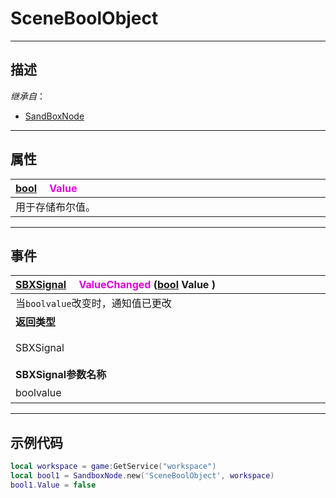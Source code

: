 # SceneBoolObject
------------------------------------------------------------------------------------------
## 描述
 
*继承自*：
* [SandBoxNode](/Api/Class/NoType/SandBoxNode.md)

------------------------------------------------------------------------------------------
## 属性

|<div style="width:1000px">[bool](/Api/DataType/Bool.md) &emsp;<font color="dd00dd">Value</font></div>|
|:---|
|用于存储布尔值。|

------------------------------------------------------------------------------------------
## 事件

|<div style="width:500px">[SBXSignal](/Api/Parameter/SBXSignal.md) &emsp;<font color="dd00dd">ValueChanged</font>  ([bool](/Api/DataType/Bool.md) Value )</div>|<div style="width:100px"></div>|<div style="width:45px"></div>|<div style="width:400px"></div>|
|:---|:---|:---|:---|
|当`boolvalue`改变时，通知值已更改||||
|**返回类型**|||**概要**|
|SBXSignal|||进入`boolvalue`改变时触发，事件参数为（`bool boolvalue`）|
|**SBXSignal参数名称**|**类别**|**默认**|**描述**|
|boolvalue|bool||当`boolvalue`改变时，通知值已更改|

------------------------------------------------------------------------------------------
## 示例代码

```lua
local workspace = game:GetService("workspace")
local bool1 = SandboxNode.new('SceneBoolObject', workspace)
bool1.Value = false
```
